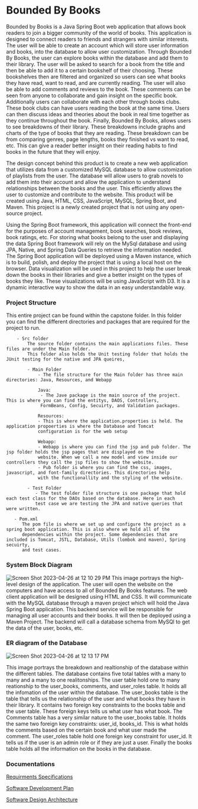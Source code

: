 # Bounded By Books 

Bounded by Books is a Java Spring Boot web application that allows book readers to join a bigger community of the world of books. This application is designed to connect readers to friends and strangers with similar interests. The user will be able to create an account which will store user information and books, into the database to allow user customization. Through Bounded By Books, the user can explore books within the database and add them to their library. The user will be asked to search for a book from the title and then be able to add it to a certain bookshelf of their choosing. These bookshelves then are filtered and organized so users can see what books they have read, want to read, and are currently reading. The user will also be able to add comments and reviews to the book. These comments can be seen from anyone to collaborate and gain insight on the specific book. Additionally users can collaborate with each other through books clubs. These book clubs can have users reading the book at the same time. Users can then discuss ideas and theories about the book in real time together as they continue throughout the book. Finally, Bounded By Books, allows users to see breakdowns of their library. These breakdowns include graphs and charts of the type of books that they are reading. These breakdown can be from comparing genres, page lengths, books they finished vs want to read, etc. This can give a reader better insight on their reading habits to find books in the future that they will enjoy. 

The design concept behind this product is to create a new web application that utilizes data from a customized MySQL database to allow customization of playlists from the user. The database will allow users to grab novels to add them into their account and allow the application to understand relationships between the books and the user. This efficiently allows the user to customize and contribute to the website. This product will be created using Java, HTML, CSS, JavaScript, MySQL, Spring Boot, and Maven. This project is a newly created project that is not using any open-source project. 

Using the Spring Boot framework, this application will connect the front-end for the purposes of account management, book searches, book reviews, book ratings, etc. For storing what books belong to the user and displaying the data Spring Boot framework will rely on the MySql database and using JPA, Native, and Spring Data Queries to retrieve the information needed. The Spring Boot application will be deployed using a Maven instance, which is to build, polish, and deploy the project that is using a local host on the browser. 
Data visualization will be used in this project to help the user break down the books in their libraries and give a better insight on the types of books they like. These visualizations will be using JavaScript with D3. It is a dynamic interactive way to show the data in an easy understandable way. 


### Project Structure 

This entire project can be found within the capstone folder. In this folder you can find the different directories and packages that are required for the project to run. 

        - Src folder 
            The source folder contains the main applications files. These files are under the Main folder. 
            This folder also holds the Unit testing folder that holds the JUnit testing for the native and JPA queires, 
            
            - Main Folder 
                - The file structure for the Main folder has three main directories: Java, Resources, and Webapp 
                
                Java: 
                 - The Jave package is the main source of the project. This is where you can find the entitys, DAOS, Controllers, 
                 FormBeans, Config, Secuirty, and Validation packages.
                 
                Resources: 
                - This is where the application.properties is held. The application propoerties is where the Database and Tomcat
                configuration is for the web setup 
                
                Webapp:
                - Webapp is where you can find the jsp and pub folder. The jsp folder holds the jsp pages that are displayed on the
                website. When we call a new model and view inside our controllers they call the jsp files to show the website. 
                - Pub folder is where you can find the css, images, javascript, and font-family directories. This directories help
                with the functionallity and the styling of the website. 
         
            - Test Folder 
               - The test folder file structure is one package that hold each test class for the DAOs based on the database. Here in each 
               test case we are testing the JPA and native queries that were written. 
       
       - Pom.xml 
          The pom file is where we set up and configure the project as a spring boot application. This is also where we hold all of the 
          dependencies within the project. Some dependencies that are included is Tomcat, JSTL, Database, Utils (lombok and maven), Spring secuirty, 
          and test cases. 
          
### System Block Diagram 

![Screen Shot 2023-04-26 at 12 10 29 PM](https://user-images.githubusercontent.com/77736692/234636407-81fbcdf3-5eb3-4b79-8a05-01e17694d9bb.png)
This image portrays the high-level design of the application. The user will open the website on the computers and have access to all of Bounded By Books features. The web client application will be designed using HTML and CSS. It will communicate with the MySQL database through a maven project which will hold the Java Spring Boot application. This backend service will be responsible for managing all user accounts and their books. It will then be deployed using a Maven Project. The backend will call a database schema from MySQl to get the data of the user, books, etc. 


### ER diagram of the Database 
![Screen Shot 2023-04-26 at 12 13 17 PM](https://user-images.githubusercontent.com/77736692/234637067-03e789a3-8ec8-4e6e-9080-1210ac013408.png)

This image portrays the breakdown and realtionship of the database within the different tables. The database contains five total tables with a many to many and a many to one realitonships. The user table hold one to many reationship to the user_books, comments, and user_roles table. It holds all the infomation of the user within the database. The user_books table is the table that tells us the relationship of the user and what books they have in their library. It contains two foreign key constraints to the books table and the user table. These foreign keys tells us what user has what book. The Comments table has a very similar nature to the user_books table. It holds the same two foreign key constraints: user_id, books_id. This is what holds the comments based on the certain book and what user made the comment. The user_roles table hold one foreign key constraint for user_id. It tells us if the user is an admin role or if they are just a user. Finally the books table holds all the information on the books in the database. 

                
### Documentations 
[Requirments Specifications](https://docs.google.com/document/d/1-NRYd2wN_MfQJJC4Ro55leC5uYyJsrInNJC-ozKja6k/edit?usp=sharing) 

[Software Development Plan](https://docs.google.com/document/d/1EhJgtx_CkIgp4-32XVee6gwIp5e2riDQkTuwHC9b5LM/edit?usp=sharing)

[Software Design Architecture](https://docs.google.com/document/d/1uafORZbAca-aD3swiFFtht0N7xQwefpxyO8LHUSfSRU/edit?usp=sharing) 
